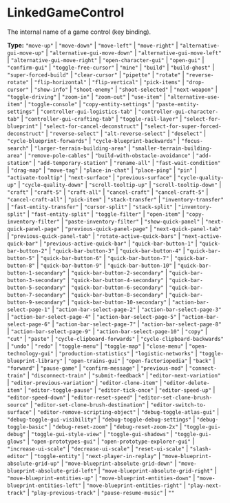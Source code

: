 # LinkedGameControl

The internal name of a game control (key binding).

**Type:** `"move-up"` | `"move-down"` | `"move-left"` | `"move-right"` | `"alternative-gui-move-up"` | `"alternative-gui-move-down"` | `"alternative-gui-move-left"` | `"alternative-gui-move-right"` | `"open-character-gui"` | `"open-gui"` | `"confirm-gui"` | `"toggle-free-cursor"` | `"mine"` | `"build"` | `"build-ghost"` | `"super-forced-build"` | `"clear-cursor"` | `"pipette"` | `"rotate"` | `"reverse-rotate"` | `"flip-horizontal"` | `"flip-vertical"` | `"pick-items"` | `"drop-cursor"` | `"show-info"` | `"shoot-enemy"` | `"shoot-selected"` | `"next-weapon"` | `"toggle-driving"` | `"zoom-in"` | `"zoom-out"` | `"use-item"` | `"alternative-use-item"` | `"toggle-console"` | `"copy-entity-settings"` | `"paste-entity-settings"` | `"controller-gui-logistics-tab"` | `"controller-gui-character-tab"` | `"controller-gui-crafting-tab"` | `"toggle-rail-layer"` | `"select-for-blueprint"` | `"select-for-cancel-deconstruct"` | `"select-for-super-forced-deconstruct"` | `"reverse-select"` | `"alt-reverse-select"` | `"deselect"` | `"cycle-blueprint-forwards"` | `"cycle-blueprint-backwards"` | `"focus-search"` | `"larger-terrain-building-area"` | `"smaller-terrain-building-area"` | `"remove-pole-cables"` | `"build-with-obstacle-avoidance"` | `"add-station"` | `"add-temporary-station"` | `"rename-all"` | `"fast-wait-condition"` | `"drag-map"` | `"move-tag"` | `"place-in-chat"` | `"place-ping"` | `"pin"` | `"activate-tooltip"` | `"next-surface"` | `"previous-surface"` | `"cycle-quality-up"` | `"cycle-quality-down"` | `"scroll-tooltip-up"` | `"scroll-tooltip-down"` | `"craft"` | `"craft-5"` | `"craft-all"` | `"cancel-craft"` | `"cancel-craft-5"` | `"cancel-craft-all"` | `"pick-item"` | `"stack-transfer"` | `"inventory-transfer"` | `"fast-entity-transfer"` | `"cursor-split"` | `"stack-split"` | `"inventory-split"` | `"fast-entity-split"` | `"toggle-filter"` | `"open-item"` | `"copy-inventory-filter"` | `"paste-inventory-filter"` | `"show-quick-panel"` | `"next-quick-panel-page"` | `"previous-quick-panel-page"` | `"next-quick-panel-tab"` | `"previous-quick-panel-tab"` | `"rotate-active-quick-bars"` | `"next-active-quick-bar"` | `"previous-active-quick-bar"` | `"quick-bar-button-1"` | `"quick-bar-button-2"` | `"quick-bar-button-3"` | `"quick-bar-button-4"` | `"quick-bar-button-5"` | `"quick-bar-button-6"` | `"quick-bar-button-7"` | `"quick-bar-button-8"` | `"quick-bar-button-9"` | `"quick-bar-button-10"` | `"quick-bar-button-1-secondary"` | `"quick-bar-button-2-secondary"` | `"quick-bar-button-3-secondary"` | `"quick-bar-button-4-secondary"` | `"quick-bar-button-5-secondary"` | `"quick-bar-button-6-secondary"` | `"quick-bar-button-7-secondary"` | `"quick-bar-button-8-secondary"` | `"quick-bar-button-9-secondary"` | `"quick-bar-button-10-secondary"` | `"action-bar-select-page-1"` | `"action-bar-select-page-2"` | `"action-bar-select-page-3"` | `"action-bar-select-page-4"` | `"action-bar-select-page-5"` | `"action-bar-select-page-6"` | `"action-bar-select-page-7"` | `"action-bar-select-page-8"` | `"action-bar-select-page-9"` | `"action-bar-select-page-10"` | `"copy"` | `"cut"` | `"paste"` | `"cycle-clipboard-forwards"` | `"cycle-clipboard-backwards"` | `"undo"` | `"redo"` | `"toggle-menu"` | `"toggle-map"` | `"close-menu"` | `"open-technology-gui"` | `"production-statistics"` | `"logistic-networks"` | `"toggle-blueprint-library"` | `"open-trains-gui"` | `"open-factoriopedia"` | `"back"` | `"forward"` | `"pause-game"` | `"confirm-message"` | `"previous-mod"` | `"connect-train"` | `"disconnect-train"` | `"submit-feedback"` | `"editor-next-variation"` | `"editor-previous-variation"` | `"editor-clone-item"` | `"editor-delete-item"` | `"editor-toggle-pause"` | `"editor-tick-once"` | `"editor-speed-up"` | `"editor-speed-down"` | `"editor-reset-speed"` | `"editor-set-clone-brush-source"` | `"editor-set-clone-brush-destination"` | `"editor-switch-to-surface"` | `"editor-remove-scripting-object"` | `"debug-toggle-atlas-gui"` | `"debug-toggle-gui-visibility"` | `"debug-toggle-debug-settings"` | `"debug-toggle-basic"` | `"debug-reset-zoom"` | `"debug-reset-zoom-2x"` | `"toggle-gui-debug"` | `"toggle-gui-style-view"` | `"toggle-gui-shadows"` | `"toggle-gui-glows"` | `"open-prototypes-gui"` | `"open-prototype-explorer-gui"` | `"increase-ui-scale"` | `"decrease-ui-scale"` | `"reset-ui-scale"` | `"slash-editor"` | `"toggle-entity"` | `"next-player-in-replay"` | `"move-blueprint-absolute-grid-up"` | `"move-blueprint-absolute-grid-down"` | `"move-blueprint-absolute-grid-left"` | `"move-blueprint-absolute-grid-right"` | `"move-blueprint-entities-up"` | `"move-blueprint-entities-down"` | `"move-blueprint-entities-left"` | `"move-blueprint-entities-right"` | `"play-next-track"` | `"play-previous-track"` | `"pause-resume-music"` | `""`

